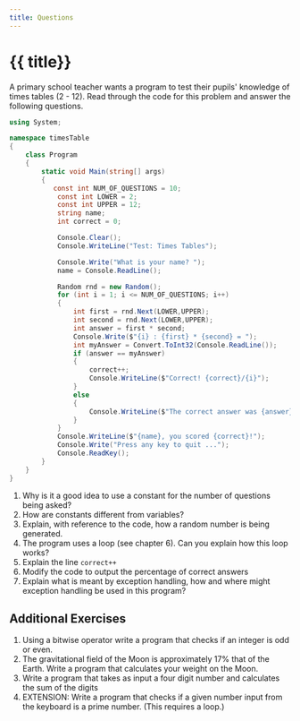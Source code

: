 ```yaml
---
title: Questions
---
```


# {{ title}}

A primary school teacher wants a program to test their pupils' knowledge of times tables (2 - 12).  Read through the code for this problem and answer the following questions.

```cs
using System;

namespace timesTable
{
    class Program
    {
        static void Main(string[] args)
        {
           const int NUM_OF_QUESTIONS = 10;
            const int LOWER = 2;
            const int UPPER = 12;
            string name;
            int correct = 0;

            Console.Clear();
            Console.WriteLine("Test: Times Tables");

            Console.Write("What is your name? ");
            name = Console.ReadLine();

            Random rnd = new Random();
            for (int i = 1; i <= NUM_OF_QUESTIONS; i++)
            {
                int first = rnd.Next(LOWER,UPPER);
                int second = rnd.Next(LOWER,UPPER);
                int answer = first * second;
                Console.Write($"{i} : {first} * {second} = ");
                int myAnswer = Convert.ToInt32(Console.ReadLine());
                if (answer == myAnswer)
                {
                    correct++;
                    Console.WriteLine($"Correct! {correct}/{i}");
                }
                else
                {
                    Console.WriteLine($"The correct answer was {answer} ({correct}/{i})");
                }
            }
            Console.WriteLine($"{name}, you scored {correct}!");
            Console.Write("Press any key to quit ...");
            Console.ReadKey();
        }
    }
}
```

1. Why is it a good idea to use a constant for the number of questions being asked?
2. How are constants different from variables?
3. Explain, with reference to the code, how a random number is being generated.
4. The program uses a loop (see chapter 6).  Can you explain how this loop works?
5. Explain the line `correct++`
6. Modify the code to output the percentage of correct answers
7. Explain what is meant by exception handling, how and where might exception handling be used in this program?

## Additional Exercises

1. Using a bitwise operator write a program that checks if an integer is odd or even.  
2. The gravitational field of the Moon is approximately 17% that of the Earth.  Write a program that calculates your weight on the Moon.  
3. Write a program that takes as input a four digit number and calculates the sum of the digits
4. EXTENSION: Write a program that checks if a given number input from the keyboard is a prime number.  (This requires a loop.)
